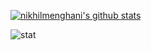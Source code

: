 

[![nikhilmenghani's github stats](https://github-readme-stats.vercel.app/api?username=NikhilMenghani&theme=react&count_private=true&show_icons=true)](https://github.com/NikhilMenghani) 

![stat](https://github-readme-streak-stats.herokuapp.com/?user=nikhilmenghani&theme=dark)

<!--[![Top Langs](https://github-readme-stats.vercel.app/api/top-langs/?username=NikhilMenghani&theme=react&layout=compact&show_icons=true)](https://github.com/nikhilmenghani)-->

<!--

### Hi there 👋

**nikhilmenghani/nikhilmenghani** is a ✨ _special_ ✨ repository because its `README.md` (this file) appears on your GitHub profile.

Here are some ideas to get you started:

- 🔭 I’m currently working on ...
- 🌱 I’m currently learning ...
- 👯 I’m looking to collaborate on ...
- 🤔 I’m looking for help with ...
- 💬 Ask me about ...
- 📫 How to reach me: ...
- 😄 Pronouns: ...
- ⚡ Fun fact: ...
-->
